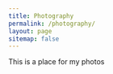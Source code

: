 ```yaml
---
title: Photography
permalink: /photography/
layout: page
sitemap: false
---
```


This is a place for my photos


